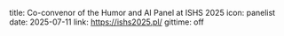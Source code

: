 title: Co-convenor of the Humor and AI Panel at ISHS 2025
icon: panelist
date: 2025-07-11
link: https://ishs2025.pl/
gittime: off
